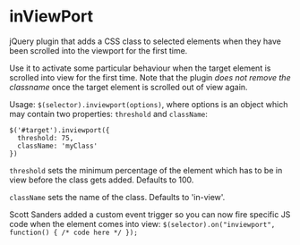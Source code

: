 inViewPort
==========

jQuery plugin that adds a CSS class to selected elements when they have been scrolled into the viewport for the first time.

Use it to activate some particular behaviour when the target element is scrolled into view for the first time. Note that the plugin _does not remove the classname_ once the target element is scrolled out of view again.

Usage: `$(selector).inviewport(options)`, where options is an object which may contain two properties: `threshold` and `className`:

    $('#target').inviewport({
      threshold: 75, 
      className: 'myClass'
    })

`threshold` sets the minimum percentage of the element which has to be in view before the class gets added. Defaults to 100. 

`className` sets the name of the class. Defaults to 'in-view'.

Scott Sanders added a custom event trigger so you can now fire specific JS code when the element comes into view:
`$(selector).on("inviewport", function() { /* code here */ });`
